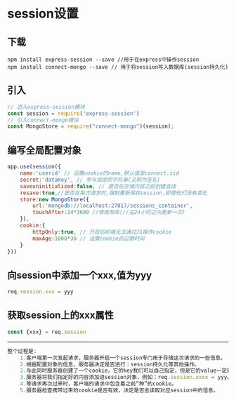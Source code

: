 # session设置

## 下载

```shell
npm install express-session --save //用于在express中操作session
npm install connect-mongo --save // 用于将session写入数据库(session持久化)
```

## 引入

```javascript	
// 进入express-session模块
const session = require('express-session')
// 引入connect-mongo模块
const MongoStore = require("connect-mongo")(session);
```

## 编写全局配置对象

```javascript
app.use(session({
    name:'userid' // 设置cookie的name,默认值是connect.sid
    secret:'dataKey', // 参与加密的字符串(又称为签名)
    saveuninitialized:false, // 是否在存储内容之前创建会话
    resave:true,//是否在每次请求时,强制重新保存session,即使他们没有变化
    store:new MongoStore({
    	url:'mongodb://localhost:27017/sessions_container',
    	touchAfter:24*3600 //修改频率(//在24小时之内更新一次)	
	}),
    cookie:{
    	httpOnly:true, // 开启后前端无法通过JS操作cookie
        maxAge:1000*30 // 设置cookie的过期时间
    }
}))
```

## 向session中添加一个xxx,值为yyy

```javascript
req.session.xxx = yyy
```

## 获取session上的xxx属性

```javascript
const {xxx} = req.session
```

---

```javascript
整个过程是:
	1.客户端第一次发起请求，服务器开启一个session专门用于存储这次请求的一些信息。
    2.根据配置对象的信息，服务器决定是否进行：session持久化等其他操作。
    2.与此同时服务器创建了一个cookie，它的key我们可以自己指定，但是它的value一定是上一步session的唯一标识。
    3.服务器将我们指定好的内容添加进session对象，例如：req.session.xxxx = yyy。
    4.等请求再次过来时，客户端的请求中包含着之前“种”的cookie。
    5.服务器检查携带过来的cookie是否有效，决定是否去读取对应session中的信息。
```

